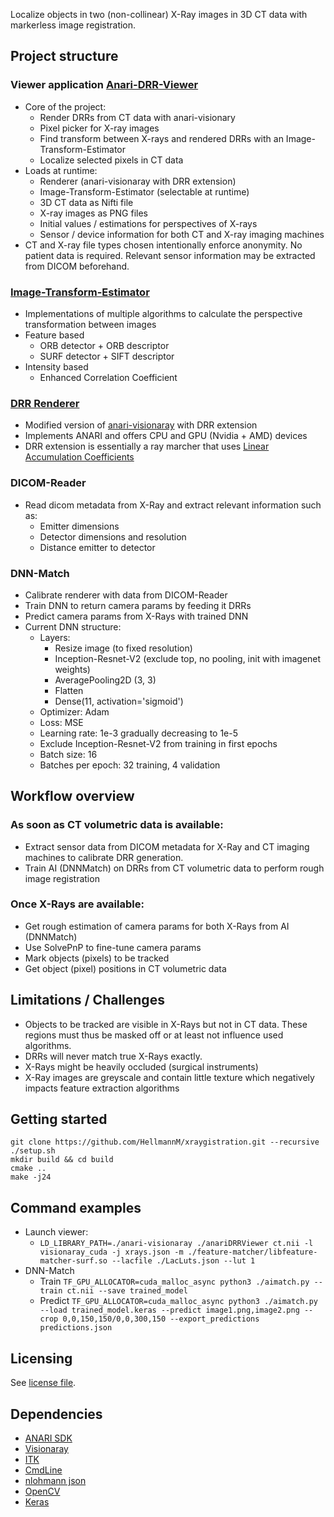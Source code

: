 Localize objects in two (non-collinear) X-Ray images in 3D CT data with markerless image registration.

## Project structure

### Viewer application [Anari-DRR-Viewer](https://github.com/HellmannM/anari-drr-viewer)
- Core of the project:
    * Render DRRs from CT data with anari-visionary
    * Pixel picker for X-ray images
    * Find transform between X-rays and rendered DRRs with an Image-Transform-Estimator
    * Localize selected pixels in CT data
- Loads at runtime:
    * Renderer (anari-visionaray with DRR extension)
    * Image-Transform-Estimator (selectable at runtime)
    * 3D CT data as Nifti file
    * X-ray images as PNG files
    * Initial values / estimations for perspectives of X-rays
    * Sensor / device information for both CT and X-ray imaging machines
- CT and X-ray file types chosen intentionally enforce anonymity. No patient data is required.
  Relevant sensor information may be extracted from DICOM beforehand.

### [Image-Transform-Estimator](https://github.com/HellmannM/image-transform-estimator)
- Implementations of multiple algorithms to calculate the perspective transformation between images
- Feature based
    * ORB detector + ORB descriptor
    * SURF detector + SIFT descriptor
- Intensity based
    * Enhanced Correlation Coefficient

### [DRR Renderer](https://github.com/HellmannM/anari-visionaray)
- Modified version of [anari-visionaray](https://github.com/szellmann/anari-visionaray) with DRR extension
- Implements ANARI and offers CPU and GPU (Nvidia + AMD) devices
- DRR extension is essentially a ray marcher that uses [Linear Accumulation Coefficients](https://www.researchgate.net/publication/51657849_A_method_to_produce_and_validate_a_digitally_reconstructed_radiograph-based_computer_simulation_for_optimisation_of_chest_radiographs_acquired_with_a_computed_radiography_imaging_system)

### DICOM-Reader
- Read dicom metadata from X-Ray and extract relevant information such as:
    * Emitter dimensions
    * Detector dimensions and resolution
    * Distance emitter to detector

### DNN-Match
- Calibrate renderer with data from DICOM-Reader
- Train DNN to return camera params by feeding it DRRs
- Predict camera params from X-Rays with trained DNN
- Current DNN structure:
    * Layers:
        + Resize image (to fixed resolution)
        + Inception-Resnet-V2 (exclude top, no pooling, init with imagenet weights)
        + AveragePooling2D (3, 3)
        + Flatten
        + Dense(11, activation='sigmoid')
    * Optimizer: Adam
    * Loss: MSE
    * Learning rate: 1e-3 gradually decreasing to 1e-5
    * Exclude Inception-Resnet-V2 from training in first epochs
    * Batch size: 16
    * Batches per epoch: 32 training, 4 validation


## Workflow overview

### As soon as CT volumetric data is available:
- Extract sensor data from DICOM metadata for X-Ray and CT imaging machines to calibrate DRR generation.
- Train AI (DNNMatch) on DRRs from CT volumetric data to perform rough image registration
### Once X-Rays are available:
- Get rough estimation of camera params for both X-Rays from AI (DNNMatch)
- Use SolvePnP to fine-tune camera params
- Mark objects (pixels) to be tracked
- Get object (pixel) positions in CT volumetric data


## Limitations / Challenges

- Objects to be tracked are visible in X-Rays but not in CT data. These regions must thus be masked off or at least not influence used algorithms.
- DRRs will never match true X-Rays exactly.
- X-Rays might be heavily occluded (surgical instruments)
- X-Ray images are greyscale and contain little texture which negatively impacts feature extraction algorithms


## Getting started
```Shell
git clone https://github.com/HellmannM/xraygistration.git --recursive
./setup.sh
mkdir build && cd build
cmake ..
make -j24
```


## Command examples
- Launch viewer:
    * `LD_LIBRARY_PATH=./anari-visionaray ./anariDRRViewer ct.nii -l visionaray_cuda -j xrays.json -m ./feature-matcher/libfeature-matcher-surf.so --lacfile ./LacLuts.json --lut 1`
- DNN-Match
    * Train
        `TF_GPU_ALLOCATOR=cuda_malloc_async python3 ./aimatch.py --train ct.nii --save trained_model`
    * Predict
        `TF_GPU_ALLOCATOR=cuda_malloc_async python3 ./aimatch.py --load trained_model.keras --predict image1.png,image2.png --crop 0,0,150,150/0,0,300,150 --export_predictions predictions.json`


## Licensing
See [license file](license.md).


## Dependencies
- [ANARI SDK](https://github.com/KhronosGroup/ANARI-SDK)
- [Visionaray](https://github.com/szellmann/visionaray)
- [ITK](https://github.com/InsightSoftwareConsortium/ITK)
- [CmdLine](https://github.com/abolz/CmdLine)
- [nlohmann json](https://github.com/nlohmann/json)
- [OpenCV](https://github.com/opencv/opencv)
- [Keras](https://github.com/keras-team/keras)

